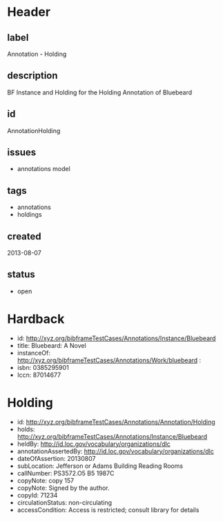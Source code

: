 # Header

## label

Annotation -  Holding 

## description

BF Instance and Holding for the Holding Annotation of Bluebeard

## id

AnnotationHolding

## issues

* annotations model


## tags

* annotations
* holdings

## created

2013-08-07

## status

* open

# Hardback 

* id: <http://xyz.org/bibframeTestCases/Annotations/Instance/Bluebeard>
* title: Bluebeard: A Novel
* instanceOf: <http://xyz.org/bibframeTestCases/Annotations/Work/bluebeard> : 
* isbn:   0385295901
* lccn: 87014677

# Holding


* id: <http://xyz.org/bibframeTestCases/Annotations/Annotation/Holding>
* holds: http://xyz.org/bibframeTestCases/Annotations/Instance/Bluebeard
* heldBy: http://id.loc.gov/vocabulary/organizations/dlc
* annotationAssertedBy: <http://id.loc.gov/vocabulary/organizations/dlc>
* dateOfAssertion: 20130807
* subLocation: Jefferson or Adams Building Reading Rooms
* callNumber: PS3572.O5 B5 1987C
* copyNote: copy 157
* copyNote: Signed by the author.
* copyId: 71234
* circulationStatus: non-circulating
* accessCondition: Access is restricted; consult library for details
